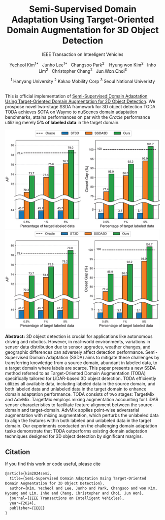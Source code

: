 <div align='center'>

# Semi-Supervised Domain Adaptation Using Target-Oriented Domain Augmentation for 3D Object Detection

IEEE Transaction on Inteeligent Vehicles


[Yecheol Kim](https://rasd3.github.io)<sup>1*</sup>&nbsp;&nbsp;
Junho Lee<sup>1*</sup>&nbsp;&nbsp;
Changsoo Park<sup>2</sup> &nbsp;&nbsp;
Hyung won Kim<sup>2</sup>&nbsp;&nbsp;
Inho Lim<sup>2</sup>&nbsp;&nbsp;
Christopher Chang<sup>2</sup>&nbsp;&nbsp;
[Jun Won Choi](https://spa.snu.ac.kr/)<sup>3</sup>

<div>
<sup>1</sup> Hanyang University
<sup>2</sup> Kakao Mobility Corp
<sup>3</sup> Seoul National Univeristy
</div>
</div>

<br/>


This is official implementation of [Semi-Supervised Domain Adaptation Using Target-Oriented Domain Augmentation for 3D Object Detection](https://arxiv.org/abs/2406.11313). We prospose novel two-stage SSDA framework for 3D object detection TODA. TODA achieves SOTA on Waymo to nuScenes domain adaptation benchmarks, attains performances on par with the *Oracle* performance utilizing merely **5% of labeled data** in the target domain. 

![](./fig/comp.png)
<img src="./fig/comp.png" alt="Compressed Image" width="500">


**Abstract:** 3D object detection is crucial for applications like autonomous driving and robotics. However, in real-world environments, variations in sensor data distribution due to sensor upgrades, weather changes, and geographic differences can adversely affect detection performance. Semi-Supervised Domain Adaptation (SSDA) aims to mitigate these challenges by transferring knowledge from a source domain, abundant in labeled data, to a target domain where labels are scarce. This paper presents a new SSDA method referred to as Target-Oriented Domain Augmentation (TODA) specifically tailored for LiDAR-based 3D object detection. TODA efficiently utilizes all available data, including labeled data in the source domain, and both labeled data and unlabeled data in the target domain to enhance domain adaptation performance. TODA consists of two stages: TargetMix and AdvMix. TargetMix employs mixing augmentation accounting for LiDAR sensor characteristics to facilitate feature alignment between the source-domain and target-domain. AdvMix applies point-wise adversarial augmentation with mixing augmentation, which perturbs the unlabeled data to align the features within both labeled and unlabeled data in the target domain. Our experiments conducted on the challenging domain adaptation tasks demonstrate that TODA outperforms existing domain adaptation techniques designed for 3D object detection by significant margins.

## Citation
If you find this work or code useful, please cite 

```
@article{kim2024semi,
  title={Semi-Supervised Domain Adaptation Using Target-Oriented Domain Augmentation for 3D Object Detection},
  author={Kim, Yecheol and Lee, Junho and Park, Changsoo and won Kim, Hyoung and Lim, Inho and Chang, Christopher and Choi, Jun Won},
  journal={IEEE Transactions on Intelligent Vehicles},
  year={2024},
  publisher={IEEE}
}
```

